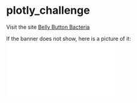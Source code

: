 # plotly_challenge

Visit the site [Belly Button Bacteria](https://juliehock.github.io/plotly_challenge/)

If the banner does not show, here is a picture of it:
![jumbotron picture](jumbotron_picture.pdf)

